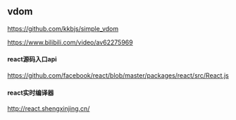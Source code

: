 ## vdom

https://github.com/kkbjs/simple_vdom

https://www.bilibili.com/video/av62275969

#### react源码入口api

https://github.com/facebook/react/blob/master/packages/react/src/React.js



#### react实时编译器

http://react.shengxinjing.cn/